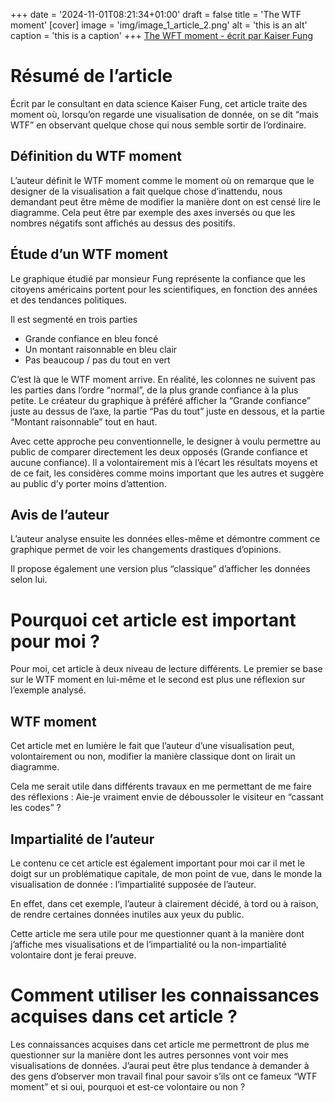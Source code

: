 +++
date = '2024-11-01T08:21:34+01:00'
draft = false
title = 'The WTF moment'
[cover]
    image = 'img/image_1_article_2.png'
    alt = 'this is an alt'
    caption = 'this is a caption'
+++
[The WFT moment - écrit par Kaiser Fung](https://junkcharts.typepad.com/junk_charts/2024/12/the-wtf-moment.html)
# Résumé de l’article

Écrit par le consultant en data science Kaiser Fung, cet article traite des moment où, lorsqu’on regarde une visualisation de donnée, on se dit “mais WTF” en observant quelque chose qui nous semble sortir de l’ordinaire.

## Définition du WTF moment

L’auteur définit le WTF moment comme le moment où on remarque que le designer de la visualisation a fait quelque chose d’inattendu, nous demandant peut être même de modifier la manière dont on est censé lire le diagramme. Cela peut être par exemple des axes inversés ou que les nombres négatifs sont affichés au dessus des positifs.

## Étude d’un WTF moment

Le graphique étudié par monsieur Fung représente la confiance que les citoyens américains portent pour les scientifiques, en fonction des années et des tendances politiques.

Il est segmenté en trois parties

- Grande confiance en bleu foncé
- Un montant raisonnable en bleu clair
- Pas beaucoup / pas du tout en vert

C’est là que le WTF moment arrive. En réalité, les colonnes ne suivent pas les parties dans l’ordre “normal”, de la plus grande confiance à la plus petite. Le créateur du graphique à préféré afficher la “Grande confiance” juste au dessus de l’axe, la partie “Pas du tout” juste en dessous, et la partie “Montant raisonnable” tout en haut.

Avec cette approche peu conventionnelle, le designer à voulu permettre au public de comparer directement les deux opposés (Grande confiance et aucune confiance). Il a volontairement mis à l’écart les résultats moyens et de ce fait, les considères comme moins important que les autres et suggère au public d’y porter moins d’attention.

## Avis de l’auteur

L’auteur analyse ensuite les données elles-même et démontre comment ce graphique permet de voir les changements drastiques d’opinions.

Il propose également une version plus “classique” d’afficher les données selon lui.

# Pourquoi cet article est important pour moi ?

Pour moi, cet article à deux niveau de lecture différents. Le premier se base sur le WTF moment en lui-même et le second est plus une réflexion sur l’exemple analysé.

## WTF moment

Cet article met en lumière le fait que l’auteur d’une visualisation peut, volontairement ou non, modifier la manière classique dont on lirait un diagramme.

Cela me serait utile dans différents travaux en me permettant de me faire des réflexions : Aie-je vraiment envie de déboussoler le visiteur en “cassant les codes” ?

## Impartialité de l’auteur

Le contenu ce cet article est également important pour moi car il met le doigt sur un problématique capitale, de mon point de vue, dans le monde la visualisation de donnée : l’impartialité supposée de l’auteur. 

En effet, dans cet exemple, l’auteur à clairement décidé, à tord ou à raison, de rendre certaines données inutiles aux yeux du public.

Cette article me sera utile pour me questionner quant à la manière dont j’affiche mes visualisations et de l’impartialité ou la non-impartialité volontaire dont je ferai preuve.

# Comment utiliser les connaissances acquises dans cet article ?

Les connaissances acquises dans cet article me permettront de plus me questionner sur la manière dont les autres personnes vont voir mes visualisations de données. J’aurai peut être plus tendance à demander à des gens d’observer mon travail final pour savoir s’ils ont ce fameux “WTF moment” et si oui, pourquoi et est-ce volontaire ou non ?